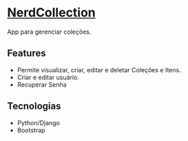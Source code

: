 <h1><a href="https://mycollectionapp.herokuapp.com/">NerdCollection</a></h1>

App para gerenciar coleções.

<h2>Features</h2>

* Permite visualizar, criar, editar e deletar Coleções e Itens.
* Criar e editar usuário.
* Recuperar Senha


<h2>Tecnologias</h2>

* Python/Django
* Bootstrap

